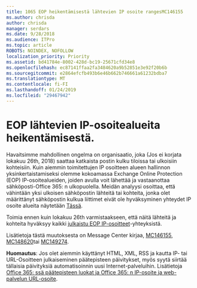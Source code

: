```yaml
---
title: 1065 EOP heikentämisestä lähtevien IP osoite rangesMC146155
ms.author: chrisda
author: chrisda
manager: serdars
ms.date: 9/28/2018
ms.audience: ITPro
ms.topic: article
ROBOTS: NOINDEX, NOFOLLOW
localization_priority: Priority
ms.assetid: bd41784e-8002-428d-bc19-25671cfd34e8
ms.openlocfilehash: ec87141ffaa2fa3484620a9b52851e3e92f20b6b
ms.sourcegitcommit: e2864efcfb493b6e46b662b746661a61232bdba7
ms.translationtype: MT
ms.contentlocale: fi-FI
ms.lasthandoff: 01/24/2019
ms.locfileid: "29467942"
---
```

# <a name="deprecation-of-eop-outbound-ip-address-ranges"></a>EOP lähtevien IP-osoitealueita heikentämisestä.

Havaitsimme mahdollinen ongelma on organisaatio, joka (Jos ei korjata lokakuu 26th, 2018) saattaa katkaista postin kulku tiloissa tai ulkoisiin kohteisiin. Kuin aiemmin toimitettujen IP osoitteen alueen hallinnon yksinkertaistamiseksi olemme kokoamassa Exchange Online Protection (EOP) IP-osoitealueiden, joiden avulla voit lähettää ja vastaanottaa sähköposti-Office 365: n ulkopuolella. Meidän analyysi osoittaa, että vähintään yksi ulkoisen sähköpostin lähteitä tai kohteita, jonka olet määrittänyt sähköpostin kulkua liittimet eivät ole hyväksyminen yhteydet IP osoite alueita näytetään [Tässä](https://docs.microsoft.com/office365/SecurityCompliance/eop/exchange-online-protection-ip-addresses).
  
Toimia ennen kuin lokakuu 26th varmistaakseen, että näitä lähteitä ja kohteita hyväksyy kaikki [julkaistu EOP IP-osoitteet](https://docs.microsoft.com/office365/SecurityCompliance/eop/exchange-online-protection-ip-addresses)-yhteyksistä.
  
Lisätietoja tästä muutoksesta on Message Center kirjaa, [MC146155](https://portal.office.com/AdminPortal/home?switchtomodern=true#/MessageCenter?id=MC146155), [MC148620](https://portal.office.com/AdminPortal/home?switchtomodern=true#/MessageCenter?id=MC148620)tai [MC149274](https://portal.office.com/AdminPortal/home?switchtomodern=true#/MessageCenter?id=MC149274).
  
 **Huomautus**: Jos olet aiemmin käyttänyt HTML, XML, RSS ja kautta IP- tai URL-Osoitteen julkaiseminen päätepisteen päivitykset, myös syytä siirtää tällaisia päivityksiä automatisoinnin uusi Internet-palveluihin. Lisätietoja [Office 365: ssä päätepisteen luokat ja Office 365: n IP-osoite ja web-palvelun URL-osoite](https://techcommunity.microsoft.com/t5/Office-365-Blog/Announcing-Office-365-endpoint-categories-and-Office-365-IP/ba-p/177638).
  

